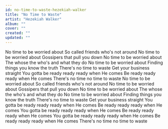 ```yaml
---
id: no-time-to-waste-hezekiah-walker
title: "No Time to Waste"
artist: "Hezekiah Walker"
album: ""
cover: ""
created: ""
updated: ""
---
```


No time to be worried about
So called friends who's not around
No time to be worried about
Gossipers that pull you down
No time to be worried about
The whose the who's and what they do
No time to be worried about
Finding things you know the truth
There's no time to waste
Get your business straight
You gotta be ready ready ready when He comes
Be ready ready ready when He comes
There's no time no time to waste
No time to be worried about
So called friends who's not around
No time to be worried about
Gossipers that pull you down
No time to be worried about
The whose the who's and what they do
No time to be worried about
Finding things you know the truth
There's no time to waste
Get your business straight
You gotta be ready ready ready when He comes
Be ready ready ready when He comes
You gotta be ready ready ready when He comes
Be ready ready ready when He comes
You gotta be ready ready ready when He comes
Be ready ready ready when He comes
There's no time no time to waste